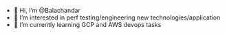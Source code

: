 - 👋 Hi, I’m @Balachandar
- 👀 I’m interested in perf testing/engineering new technologies/application
- 🌱 I’m currently learning GCP and AWS devops tasks
